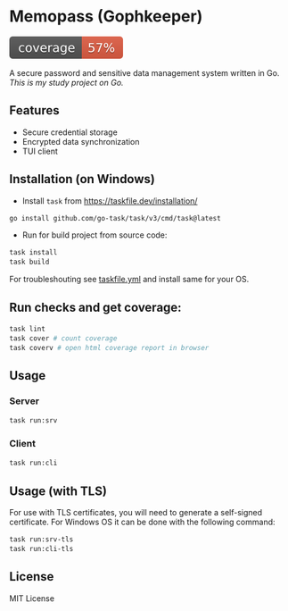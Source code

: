 # Memopass (Gophkeeper)
![coverage](https://raw.githubusercontent.com/xoxloviwan/memopass/badges/.badges/main/coverage.svg)

A secure password and sensitive data management system written in Go.
_This is my study project on Go._

## Features

  - Secure credential storage
  - Encrypted data synchronization
  - TUI client

## Installation (on Windows)

  - Install `task` from https://taskfile.dev/installation/
  
  ```bash
  go install github.com/go-task/task/v3/cmd/task@latest
  ```
  - Run for build project from source code:  
  ```bash
  task install
  task build
  ```

For troubleshouting see [taskfile.yml](./taskfile.yml) and install same for your OS.

## Run checks and get coverage:

  ```bash
  task lint
  task cover # count coverage
  task coverv # open html coverage report in browser
  ```


## Usage

### Server
```bash
task run:srv
```
### Client

```bash
task run:cli
```

## Usage (with TLS)

For use with TLS certificates, you will need to generate a self-signed certificate. For Windows OS it can be done with the following command:
```bash
task run:srv-tls
task run:cli-tls
```

## License
MIT License
